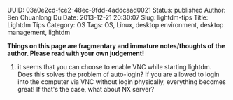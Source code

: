 UUID: 03a0e2cd-fce2-48ec-9fdd-4addcaad0021
Status: published
Author: Ben Chuanlong Du
Date: 2013-12-21 20:30:07
Slug: lightdm-tips
Title: Lightdm Tips
Category: OS
Tags: OS, Linux, desktop environment, desktop management, lightdm

**Things on this page are fragmentary and immature notes/thoughts of the author. Please read with your own judgement!**
 

1. it seems that you can choose to enable VNC 
while starting lightdm. 
Does this solves the problem of auto-login?
If you are allowed to login into the computer via VNC without login physically,
everything becomes great!
If that's the case, what about NX server?

